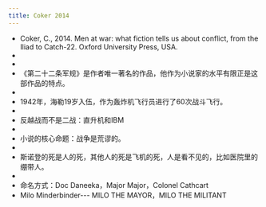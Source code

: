 ```yaml
---
title: Coker 2014
---
```


- Coker, C., 2014. Men at war: what fiction tells us about conflict, from the Iliad to Catch-22. Oxford University Press, USA.
-
-
- 《第二十二条军规》是作者唯一著名的作品，他作为小说家的水平有限正是这部作品的特点。
-
- 1942年，海勒19岁入伍，作为轰炸机飞行员进行了60次战斗飞行。
-
- 反越战而不是二战：直升机和IBM
-
- 小说的核心命题：战争是荒谬的。
-
- 斯诺登的死是人的死，其他人的死是飞机的死，人是看不见的，比如医院里的绷带人。
-
- 命名方式：Doc Daneeka，Major Major，Colonel Cathcart
- Milo Minderbinder--- MILO THE MAYOR，MILO THE MILITANT